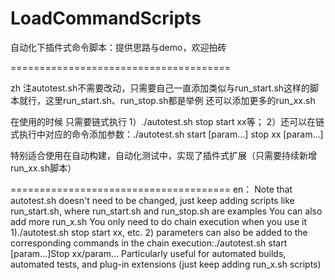 # LoadCommandScripts
自动化下插件式命令脚本：提供思路与demo，欢迎拍砖


======================================

zh
注autotest.sh不需要改动，只需要自己一直添加类似与run_start.sh这样的脚本就行，这里run_start.sh、run_stop.sh都是举例
还可以添加更多的run_xx.sh

在使用的时候 只需要链式执行
  1）./autotest.sh stop start xx等；
  2）还可以在链式执行中对应的命令添加参数：./autotest.sh start [param...] stop xx [param...]

特别适合使用在自动构建，自动化测试中，实现了插件式扩展（只需要持续新增run_xx.sh脚本）

======================================
en：
Note that autotest.sh doesn't need to be changed, just keep adding scripts like run_start.sh, where run_start.sh and run_stop.sh are examples
You can also add more run_x.sh
You only need to do chain execution when you use it
1)./autotest.sh stop start xx, etc.
2) parameters can also be added to the corresponding commands in the chain execution:./autotest.sh start [param...]Stop xx/param...
Particularly useful for automated builds, automated tests, and plug-in extensions (just keep adding run_x.sh scripts)

